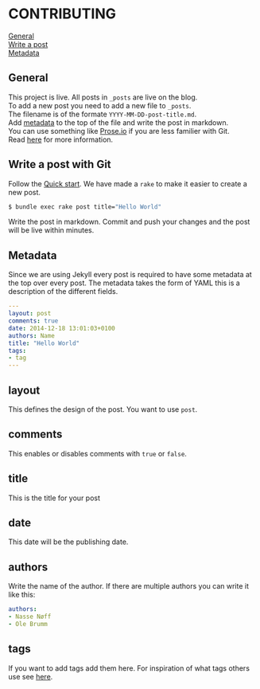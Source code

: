 # CONTRIBUTING

[General](https://github.com/finn-no/tech.finn.no/blob/gh-pages/CONTRIBUTING.md#general)  
[Write a post](https://github.com/finn-no/tech.finn.no/blob/gh-pages/CONTRIBUTING.md#write-a-post-with-git)  
[Metadata](https://github.com/finn-no/tech.finn.no/blob/gh-pages/CONTRIBUTING.md#metadata)

## General
This project is live. All posts in `_posts` are live on the blog.  
To add a new post you need to add a new file to `_posts`.  
The filename is of the formate `YYYY-MM-DD-post-title.md`.  
Add [metadata](https://github.com/finn-no/tech.finn.no/blob/gh-pages/CONTRIBUTING.md#metadata) to the top of the file and write the post in markdown.  
You can use something like [Prose.io](http://prose.io) if you are less familier with Git.  
Read [here](http://jekyllrb.com/docs/posts/) for more information.

## Write a post with Git
Follow the [Quick start](https://github.com/finn-no/tech.finn.no/blob/gh-pages/README.md). We have made a `rake` to make it easier to create a new post.

```sh
$ bundle exec rake post title="Hello World"
```
Write the post in markdown. Commit and push your changes and the post will be live within minutes.

## Metadata

Since we are using Jekyll every post is required to have some metadata at the top over every post.
The metadata takes the form of YAML this is a description of the different fields.

```YAML
---
layout: post
comments: true
date: 2014-12-18 13:01:03+0100
authors: Name
title: "Hello World"
tags:
- tag
---
```

## layout
This defines the design of the post. You want to use `post`.

## comments
This enables or disables comments with `true` or `false`.

## title
This is the title for your post

## date
This date will be the publishing date.

## authors
Write the name of the author. If there are multiple authors you can write it like this:

```YAML
authors:
- Nasse Nøff
- Ole Brumm
```

## tags
If you want to add tags add them here. For inspiration of what tags others use see [here](http://tech.finn.no/tags/).